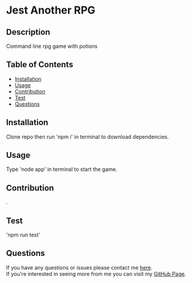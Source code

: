 
  # Jest Another RPG

  ## Description
  Command line rpg game with potions

  ## Table of Contents
  * [Installation](#installation)
  * [Usage](#usage)
  * [Contribution](#contribution)
  * [Test](#test)
  * [Questions](#questions)
  
  
  ## Installation
  Clone repo then run 'npm i' in terminal to download dependencies.
  
  ## Usage
  Type 'node app' in terminal to start the game.

  ## Contribution
  .

  ## Test
  'npm run test'

  ## Questions
  If you have any questions or issues please contact me [here](mailto:andrewfaugno825@gmail.com). </br>
  If you're interested in seeing more from me you can visit my [GitHub Page](http://github.com/AndrewFaugno).
